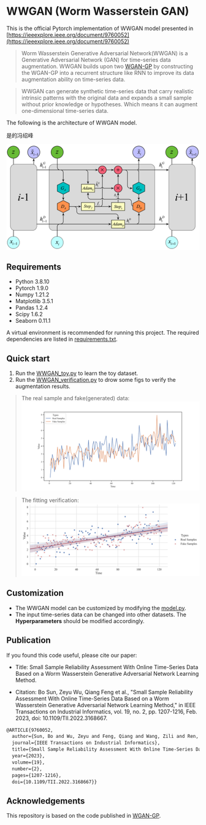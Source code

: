 # WWGAN (Worm Wasserstein GAN)

This is the official Pytorch implementation of WWGAN model presented in [https://ieeexplore.ieee.org/document/9760052](https://ieeexplore.ieee.org/document/9760052)

> Worm Wasserstein Generative Adversarial Network(WWGAN) is a Generative Adversarial Network (GAN) for time-series data augmentation. WWGAN builds upon two [WGAN-GP](https://github.com/caogang/wgan-gp) by constructing the WGAN-GP into a recurrent structure like RNN to improve its data augmentation ability on time-series data. 

> WWGAN can generate synthetic time-series data that carry realistic intrinsic patterns with the original data and expands a small sample without prior knowledge or hypotheses. Which means it can augment one-dimensional time-series data.

The following is the architecture of WWGAN model.

是的冯绍峰

![WWGAN architecture](/WWGAN%20architecture.png)

## Requirements

- Python 3.8.10
- Pytorch 1.9.0
- Numpy 1.21.2
- Matplotlib 3.5.1
- Pandas 1.2.4
- Scipy 1.6.2
- Seaborn 0.11.1

A virtual environment is recommended for running this project. The required dependencies are listed in [requirements.txt](/requirements.txt).

## Quick start

1. Run the [WWGAN_toy.py](/WWGAN_toy.py) to learn the toy dataset.
2. Run the [WWGAN_verification.py](/WWGAN_verification.py) to drow some figs to verify the augmentation results.

> The real sample and fake(generated) data:
![Real & fake verification](/Real%20%26%20Fake.png)

> The fitting verification:
![Real & fake verification](/FinalOut.png)

## Customization 

- The WWGAN model can be customized by modifying the [model.py](/model.py).
- The input time-series data can be changed into other datasets. The **Hyperparameters** should be modified accordingly.

## Publication

If you found this code useful, please cite our paper:

- Title: Small Sample Reliability Assessment With Online Time-Series Data Based on a Worm Wasserstein Generative Adversarial Network Learning Method.

- Citation: Bo Sun, Zeyu Wu, Qiang Feng et al., "Small Sample Reliability Assessment With Online Time-Series Data Based on a Worm Wasserstein Generative Adversarial Network Learning Method," in IEEE Transactions on Industrial Informatics, vol. 19, no. 2, pp. 1207-1216, Feb. 2023, doi: 10.1109/TII.2022.3168667.

```tex
@ARTICLE{9760052,
  author={Sun, Bo and Wu, Zeyu and Feng, Qiang and Wang, Zili and Ren, Yi and Yang, Dezhen and Xia, Quan},
  journal={IEEE Transactions on Industrial Informatics}, 
  title={Small Sample Reliability Assessment With Online Time-Series Data Based on a Worm Wasserstein Generative Adversarial Network Learning Method}, 
  year={2023},
  volume={19},
  number={2},
  pages={1207-1216},
  doi={10.1109/TII.2022.3168667}}
```

## Acknowledgements

This repository is based on the code published in [WGAN-GP](https://github.com/caogang/wgan-gp).